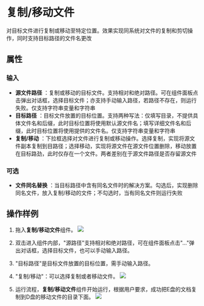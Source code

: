 # 复制/移动文件

对目标文件进行复制或移动至特定位置。效果实现同系统对文件的复制和剪切操作，同时支持目标路径的文件名更改

## 属性

### 输入

- **源文件路径** ：复制或移动的目标文件。支持相对和绝对路径。可在组件面板点击弹出对话框，选择目标文件；亦支持手动输入路径，若路径不存在，则运行失败。仅支持字符串变量和字符串
- **目标路径** ：目标文件放置的目标位置。支持两种写法：仅填写目录，不提供具体文件名和后缀，此时目标位置将使用默认源文件名；填写详细文件名和后缀，此时目标位置将使用提供的文件名。仅支持字符串变量和字符串
- **复制/移动** ：下拉框选择对文件进行复制或移动操作。选择复制，实现将源文件副本复制到目路径；选择移动，实现将源文件在源文件位置删除，移动放置在目标路劲，此时仅存在一个文件。两者差别在于源文件路径是否存留源文件

### 可选

- **文件同名替换** ：当目标路径中含有同名文件时的解决方案。勾选后，实现删除同名文件，放入复制/移动的文件；不勾选时，当有同名文件则运行失败

## 操作样例
1. 拖入**复制/移动文件**组件。
![](https://docimages.blob.core.chinacloudapi.cn/images/Activities/moveFile-1.png)

2. 双击进入组件内部，"源路径"支持相对和绝对路径，可在组件面板点击"..."弹出对话框，选择目标文件，也可以手动输入路径。

3. "目标路径"是目标文件放置的目标位置，需手动输入路径。

4. "复制/移动"：可以选择复制或者移动文件。
![](https://docimages.blob.core.chinacloudapi.cn/images/Activities/moveFile-2.png)

5. 运行流程，**复制/移动文件**组件开始运行，根据用户要求，成功把E盘的文档复制到D盘的移动文件的目录下面。
![](https://docimages.blob.core.chinacloudapi.cn/images/Activities/moveFile-3.png)

